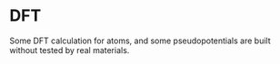 # DFT
Some DFT calculation for atoms, and some pseudopotentials are built without tested by real materials.

